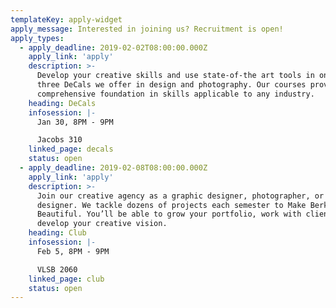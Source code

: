 ```yaml
---
templateKey: apply-widget
apply_message: Interested in joining us? Recruitment is open!
apply_types:
  - apply_deadline: 2019-02-02T08:00:00.000Z
    apply_link: 'apply'
    description: >-
      Develop your creative skills and use state-of-the art tools in one of the
      three DeCals we offer in design and photography. Our courses provide a
      comprehensive foundation in skills applicable to any industry.
    heading: DeCals
    infosession: |-
      Jan 30, 8PM - 9PM

      Jacobs 310
    linked_page: decals
    status: open
  - apply_deadline: 2019-02-08T08:00:00.000Z
    apply_link: 'apply'
    description: >-
      Join our creative agency as a graphic designer, photographer, or web
      designer. We tackle dozens of projects each semester to Make Berkeley
      Beautiful. You’ll be able to grow your portfolio, work with clients, and
      develop your creative vision.
    heading: Club
    infosession: |-
      Feb 5, 8PM - 9PM

      VLSB 2060
    linked_page: club
    status: open
---
```

